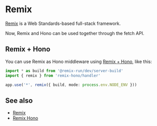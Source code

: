 # Remix

[Remix](https://remix.run/) is a Web Standards-based full-stack framework.

Now, Remix and Hono can be used together through the fetch API.

## Remix + Hono

You can use Remix as Hono middleware using [Remix + Hono](https://github.com/sergiodxa/remix-hono), like this:

```ts
import * as build from '@remix-run/dev/server-build'
import { remix } from 'remix-hono/handler'

app.use('*', remix({ build, mode: process.env.NODE_ENV }))
```

## See also

- [Remix](https://remix.run/)
- [Remix Hono](https://github.com/sergiodxa/remix-hono)
